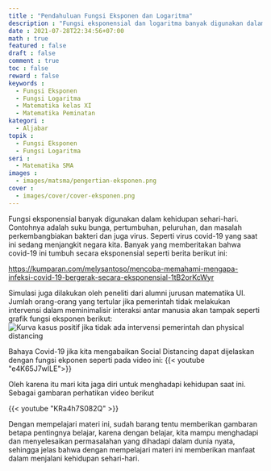 ```yaml
---
title : "Pendahuluan Fungsi Eksponen dan Logaritma"
description : "Fungsi eksponensial dan logaritma banyak digunakan dalam kehidupan sehari-hari. Contohnya adalah suku bunga, pertumbuhan, peluruhan, dan masalah perkembangbiakan bakteri dan juga virus. Seperti virus covid-19 yang saat ini sedang menjangkit negara kita."
date : 2021-07-28T22:34:56+07:00
math : true
featured : false
draft : false
comment : true
toc : false
reward : false
keywords : 
  - Fungsi Eksponen
  - Fungsi Logaritma
  - Matematika kelas XI
  - Matematika Peminatan
kategori : 
  - Aljabar
topik :
  - Fungsi Eksponen
  - Fungsi Logaritma
seri : 
  - Matematika SMA
images : 
  - images/matsma/pengertian-eksponen.png
cover : 
  - images/cover/cover-eksponen.png
---
```


Fungsi eksponensial banyak digunakan dalam kehidupan sehari-hari. Contohnya adalah suku bunga, pertumbuhan, peluruhan, dan masalah perkembangbiakan bakteri dan juga virus. Seperti virus covid-19 yang saat ini sedang menjangkit negara kita. Banyak yang memberitakan bahwa covid-19 ini tumbuh secara eksponensial seperti berita berikut ini: 

https://kumparan.com/melysantoso/mencoba-memahami-mengapa-infeksi-covid-19-bergerak-secara-eksponensial-1tB2orKcWyr

Simulasi juga dilakukan oleh peneliti dari alumni jurusan matematika UI. Jumlah orang-orang yang tertular jika pemerintah tidak melakukan intervensi dalam meminimalisir interaksi antar manusia akan tampak seperti grafik fungsi eksponen berikut: 
![Kurva kasus positif jika tidak ada intervensi pemerintah dan physical distancing](/images/matsma/pendahuluan-eksponen.jpg)

Bahaya Covid-19 jika kita mengabaikan Social Distancing dapat dijelaskan dengan fungsi ekponen seperti pada video ini:
{{< youtube "e4K65J7wILE">}}

Oleh karena itu mari kita jaga diri untuk menghadapi kehidupan saat ini. Sebagai gambaran perhatikan video berikut

{{< youtube "KRa4h7S082Q" >}}

Dengan mempelajari materi ini, sudah barang tentu memberikan gambaran betapa pentingnya belajar, karena dengan belajar, kita mampu menghadapi dan menyelesaikan permasalahan yang dihadapi dalam dunia nyata, sehingga jelas bahwa dengan mempelajari materi ini memberikan manfaat dalam menjalani kehidupan sehari-hari.
